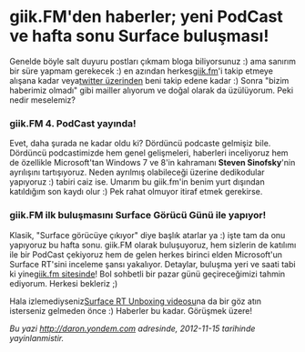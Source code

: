 # giik.FM'den haberler; yeni PodCast ve hafta sonu Surface buluşması!
Genelde böyle salt duyuru postları çıkmam bloga biliyorsunuz :) ama
sanırım bir süre yapmam gerekecek :) en azından
herkes[giik.fm](http://www.giik.fm)'i takip etmeye alışana kadar
veya[twitter üzerinden](http://www.twitter.com/daronyondem) beni takip
edene kadar :) Sonra "bizim haberimiz olmadı" gibi mailler alıyorum ve
doğal olarak da üzülüyorum. Peki nedir meselemiz?

### giik.FM 4. PodCast yayında!

Evet, daha şurada ne kadar oldu ki? Dördüncü podcaste gelmişiz bile.
Dördüncü podcastimizde hem genel gelişmeleri, haberleri inceliyoruz hem
de özellikle Microsoft'tan Windows 7 ve 8'in kahramanı **Steven
Sinofsky**'nin ayrılışını tartışıyoruz. Neden ayrılmış olabileceği
üzerine dedikodular yapıyoruz :) tabiri caiz ise. Umarım bu giik.fm'in
benim yurt dışından katıldığım son kaydı olur :) Pek rahat olmuyor
itiraf etmek gerekirse.

### giik.FM ilk buluşmasını Surface Görücü Günü ile yapıyor!

Klasik, "Surface görücüye çıkıyor" diye başlık atarlar ya :) işte tam da
onu yapıyoruz bu hafta sonu. giik.FM olarak buluşuyoruz, hem sizlerin de
katılımı ile bir PodCast çekiyoruz hem de gelen herkes birinci elden
Microsoft'un Surface RT'sini inceleme şansı yakalıyor. Detaylar, buluşma
yeri ve saati tabi ki yine[giik.fm
sitesinde](http://giik.fm/giik-fm-surface-bulusma-gunu/)! Bol sohbetli
bir pazar günü geçireceğimizi tahmin ediyorum. Herkesi bekleriz ;)

Hala izlemediyseniz[Surface RT Unboxing
videosu](http://www.youtube.com/user/daronyondem/featured)na da bir göz
atın isterseniz gelmeden önce :) Haberler bu kadar. Görüşmek üzere!



*Bu yazi http://daron.yondem.com adresinde, 2012-11-15 tarihinde yayinlanmistir.*
